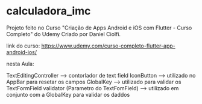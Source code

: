 # calculadora_imc

Projeto feito no Curso "Criação de Apps Android e iOS com Flutter - Curso Completo" do Udemy Criado por Daniel Ciolfi.

link do curso: https://www.udemy.com/curso-completo-flutter-app-android-ios/

nesta Aula:

TextEditingController --> contorlador de text field
IconButton --> utilizado no AppBar para resetar os campos
GlobalKey  --> utilizado para validar os TextFormField
validator (Parametro do TextFomField) --> utilizado em conjunto com a GlobalKey para validar os daddos
